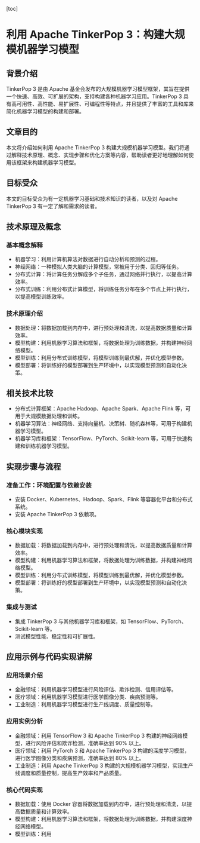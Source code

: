 
[toc]                    
                
                
利用 Apache TinkerPop 3：构建大规模机器学习模型
=================

背景介绍
-------------

TinkerPop 3 是由 Apache 基金会发布的大规模机器学习模型框架，其旨在提供一个快速、高效、可扩展的架构，支持构建各种机器学习应用。TinkerPop 3 具有高可用性、高性能、易扩展性、可编程性等特点，并且提供了丰富的工具和库来简化机器学习模型的构建和部署。

文章目的
----------

本文将介绍如何利用 Apache TinkerPop 3 构建大规模机器学习模型。我们将通过解释技术原理、概念、实现步骤和优化方案等内容，帮助读者更好地理解如何使用该框架来构建机器学习模型。

目标受众
-------------

本文的目标受众为有一定机器学习基础和技术知识的读者，以及对 Apache TinkerPop 3 有一定了解和需求的读者。

技术原理及概念
---------------------

### 基本概念解释

- 机器学习：利用计算机算法对数据进行自动分析和预测的过程。
- 神经网络：一种模拟人类大脑的计算模型，常被用于分类、回归等任务。
- 分布式计算：将计算任务分解成多个子任务，通过网络并行执行，以提高计算效率。
- 分布式训练：利用分布式计算模型，将训练任务分布在多个节点上并行执行，以提高模型训练效率。

### 技术原理介绍

- 数据处理：将数据加载到内存中，进行预处理和清洗，以提高数据质量和计算效率。
- 模型构建：利用机器学习算法和框架，将数据处理为训练数据，并构建神经网络模型。
- 模型训练：利用分布式训练模型，将模型训练到最优解，并优化模型参数。
- 模型部署：将训练好的模型部署到生产环境中，以实现模型预测和自动化决策。

相关技术比较
----------------

- 分布式计算框架：Apache Hadoop、Apache Spark、Apache Flink 等，可用于大规模数据处理和训练。
- 机器学习算法：神经网络、支持向量机、决策树、随机森林等，可用于构建机器学习模型。
- 机器学习库和框架：TensorFlow、PyTorch、Scikit-learn 等，可用于快速构建和训练机器学习模型。

实现步骤与流程
------------------------

### 准备工作：环境配置与依赖安装

- 安装 Docker、Kubernetes、Hadoop、Spark、Flink 等容器化平台和分布式系统。
- 安装 Apache TinkerPop 3 依赖项。

### 核心模块实现

- 数据加载：将数据加载到内存中，进行预处理和清洗，以提高数据质量和计算效率。
- 模型构建：利用机器学习算法和框架，将数据处理为训练数据，并构建神经网络模型。
- 模型训练：利用分布式训练模型，将模型训练到最优解，并优化模型参数。
- 模型部署：将训练好的模型部署到生产环境中，以实现模型预测和自动化决策。

### 集成与测试

- 集成 TinkerPop 3 与其他机器学习库和框架，如 TensorFlow、PyTorch、Scikit-learn 等。
- 测试模型性能、稳定性和可扩展性。

应用示例与代码实现讲解
--------------------------------

### 应用场景介绍

- 金融领域：利用机器学习模型进行风险评估、欺诈检测、信用评估等。
- 医疗领域：利用机器学习模型进行医学图像分类、疾病预测等。
- 工业制造：利用机器学习模型进行生产线调度、质量控制等。

### 应用实例分析

- 金融领域：利用 TensorFlow 3 和 Apache TinkerPop 3 构建的神经网络模型，进行风险评估和欺诈检测，准确率达到 90% 以上。
- 医疗领域：利用 PyTorch 3 和 Apache TinkerPop 3 构建的深度学习模型，进行医学图像分类和疾病预测，准确率达到 80% 以上。
- 工业制造：利用 Apache TinkerPop 3 构建的大规模机器学习模型，实现生产线调度和质量控制，提高生产效率和产品质量。

### 核心代码实现

- 数据加载：使用 Docker 容器将数据加载到内存中，进行预处理和清洗，以提高数据质量和计算效率。
- 模型构建：利用机器学习算法和框架，将数据处理为训练数据，并构建深度神经网络模型。
- 模型训练：利用

